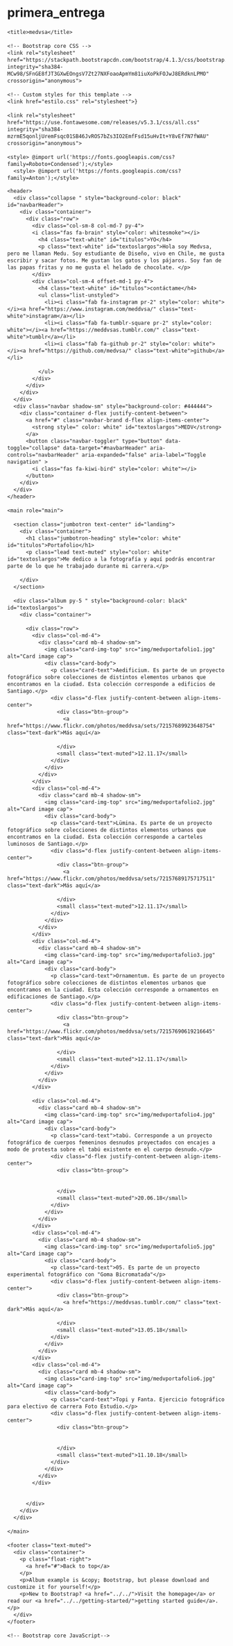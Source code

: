 # primera_entrega

<!doctype html>
<html lang="en">
  <head>
    <meta charset="utf-8">
    <meta name="viewport" content="width=device-width, initial-scale=1, shrink-to-fit=no">
    <meta name="description" content="Portafolio de Diseño de Medusa">
    <meta name="author" content="">
    <link rel="icon" type="img/png" href="img/favicon2.png">

    <title>medvsa</title>

    <!-- Bootstrap core CSS -->
    <link rel="stylesheet" href="https://stackpath.bootstrapcdn.com/bootstrap/4.1.3/css/bootstrap.min.css" integrity="sha384-MCw98/SFnGE8fJT3GXwEOngsV7Zt27NXFoaoApmYm81iuXoPkFOJwJ8ERdknLPMO" crossorigin="anonymous">

    <!-- Custom styles for this template -->
    <link href="estilo.css" rel="stylesheet">}
      
    <link rel="stylesheet" href="https://use.fontawesome.com/releases/v5.3.1/css/all.css" integrity="sha384-mzrmE5qonljUremFsqc01SB46JvROS7bZs3IO2EmfFsd15uHvIt+Y8vEf7N7fWAU" crossorigin="anonymous">
      
    <style> @import url('https://fonts.googleapis.com/css?family=Roboto+Condensed');</style> 
      <style> @import url('https://fonts.googleapis.com/css?family=Anton');</style>
      
  </head>

  <body>

    <header>
      <div class="collapse " style="background-color: black" id="navbarHeader">
        <div class="container">
          <div class="row">
            <div class="col-sm-8 col-md-7 py-4">
            <i class="fas fa-brain" style="color: whitesmoke"></i>
              <h4 class="text-white" id="titulos">YO</h4>
              <p class="text-white" id="textoslargos">Hola soy Medvsa, pero me llaman Medu. Soy estudiante de Diseño, vivo en Chile, me gusta escribir y sacar fotos. Me gustan los gatos y los pájaros. Soy fan de las papas fritas y no me gusta el helado de chocolate. </p>
            </div>
            <div class="col-sm-4 offset-md-1 py-4">
              <h4 class="text-white" id="titulos">contáctame</h4>
              <ul class="list-unstyled">
                <li><i class="fab fa-instagram pr-2" style="color: white"></i><a href="https://www.instagram.com/meddvsa/" class="text-white">instagram</a></li>
                <li><i class="fab fa-tumblr-square pr-2" style="color: white"></i><a href="https://meddvsas.tumblr.com/" class="text-white">tumblr</a></li>
                <li><i class="fab fa-github pr-2" style="color: white"></i><a href="https://github.com/medvsa/" class="text-white">github</a></li>
                
              </ul>
            </div>
          </div>
        </div>
      </div>
      <div class="navbar shadow-sm" style="background-color: #444444">
        <div class="container d-flex justify-content-between">
          <a href="#" class="navbar-brand d-flex align-items-center">
            <strong style=" color: white" id="textoslargos">MEDV</strong> 
          </a>
          <button class="navbar-toggler" type="button" data-toggle="collapse" data-target="#navbarHeader" aria-controls="navbarHeader" aria-expanded="false" aria-label="Toggle navigation" >
            <i class="fas fa-kiwi-bird" style="color: white"></i>
          </button>
        </div>
      </div>
    </header>

    <main role="main">

      <section class="jumbotron text-center" id="landing">
        <div class="container">
          <h1 class="jumbotron-heading" style="color: white" id="titulos">Portafolio</h1>
          <p class="lead text-muted" style="color: white" id="textoslargos">Me dedico a la fotografía y aquí podrás encontrar parte de lo que he trabajado durante mi carrera.</p>
         
        </div>
      </section>

      <div class="album py-5 " style="background-color: black" id="textoslargos">
        <div class="container">

          <div class="row">
            <div class="col-md-4">
              <div class="card mb-4 shadow-sm">
                <img class="card-img-top" src="img/medvportafolio1.jpg" alt="Card image cap">
                <div class="card-body">
                  <p class="card-text">Aedificium. Es parte de un proyecto fotográfico sobre colecciones de distintos elementos urbanos que encontramos en la ciudad. Esta colección corresponde a edificios de Santiago.</p>
                  <div class="d-flex justify-content-between align-items-center">
                    <div class="btn-group">
                      <a href="https://www.flickr.com/photos/meddvsa/sets/72157689923648754" class="text-dark">Más aquí</a>
                    
                    </div>
                    <small class="text-muted">12.11.17</small>
                  </div>
                </div>
              </div>
            </div>
            <div class="col-md-4">
              <div class="card mb-4 shadow-sm">
                <img class="card-img-top" src="img/medvportafolio2.jpg" alt="Card image cap">
                <div class="card-body">
                  <p class="card-text">Lümina. Es parte de un proyecto fotográfico sobre colecciones de distintos elementos urbanos que encontramos en la ciudad. Esta colección corresponde a carteles luminosos de Santiago.</p>
                  <div class="d-flex justify-content-between align-items-center">
                    <div class="btn-group">
                      <a href="https://www.flickr.com/photos/meddvsa/sets/72157689175717511" class="text-dark">Más aquí</a>
                      
                    </div>
                    <small class="text-muted">12.11.17</small>
                  </div>
                </div>
              </div>
            </div>
            <div class="col-md-4">
              <div class="card mb-4 shadow-sm">
                <img class="card-img-top" src="img/medvportafolio3.jpg" alt="Card image cap">
                <div class="card-body">
                  <p class="card-text">Ornamentum. Es parte de un proyecto fotográfico sobre colecciones de distintos elementos urbanos que encontramos en la ciudad. Esta colección corresponde a ornamentos en edificaciones de Santiago.</p>
                  <div class="d-flex justify-content-between align-items-center">
                    <div class="btn-group">
                      <a href="https://www.flickr.com/photos/meddvsa/sets/72157690619216645" class="text-dark">Más aquí</a>
                      
                    </div>
                    <small class="text-muted">12.11.17</small>
                  </div>
                </div>
              </div>
            </div>

            <div class="col-md-4">
              <div class="card mb-4 shadow-sm">
                <img class="card-img-top" src="img/medvportafolio4.jpg" alt="Card image cap">
                <div class="card-body">
                  <p class="card-text">tabú. Corresponde a un proyecto fotográfico de cuerpos femeninos desnudos proyectados con encajes a modo de protesta sobre el tabú existente en el cuerpo desnudo.</p>
                  <div class="d-flex justify-content-between align-items-center">
                    <div class="btn-group">
                
                      
                    </div>
                    <small class="text-muted">20.06.18</small>
                  </div>
                </div>
              </div>
            </div>
            <div class="col-md-4">
              <div class="card mb-4 shadow-sm">
                <img class="card-img-top" src="img/medvportafolio5.jpg" alt="Card image cap">
                <div class="card-body">
                  <p class="card-text">05. Es parte de un proyecto experimental fotográfico con "Goma Bicromatada"</p>
                  <div class="d-flex justify-content-between align-items-center">
                    <div class="btn-group">
                      <a href="https://meddvsas.tumblr.com/" class="text-dark">Más aquí</a>
                       
                    </div>
                    <small class="text-muted">13.05.18</small>
                  </div>
                </div>
              </div>
            </div>
            <div class="col-md-4">
              <div class="card mb-4 shadow-sm">
                <img class="card-img-top" src="img/medvportafolio6.jpg" alt="Card image cap">
                <div class="card-body">
                  <p class="card-text">Topi y Fanta. Ejercicio fotográfico para electivo de carrera Foto Estudio.</p>
                  <div class="d-flex justify-content-between align-items-center">
                    <div class="btn-group">
                      
                        
                    </div>
                    <small class="text-muted">11.10.18</small>
                  </div>
                </div>
              </div>
            </div>

           
          </div>
        </div>
      </div>

    </main>

    <footer class="text-muted">
      <div class="container">
        <p class="float-right">
          <a href="#">Back to top</a>
        </p>
        <p>Album example is &copy; Bootstrap, but please download and customize it for yourself!</p>
        <p>New to Bootstrap? <a href="../../">Visit the homepage</a> or read our <a href="../../getting-started/">getting started guide</a>.</p>
      </div>
    </footer>

    <!-- Bootstrap core JavaScript-->
  <script src="https://code.jquery.com/jquery-3.3.1.slim.min.js" integrity="sha384-q8i/X+965DzO0rT7abK41JStQIAqVgRVzpbzo5smXKp4YfRvH+8abtTE1Pi6jizo" crossorigin="anonymous"></script>
<script src="https://cdnjs.cloudflare.com/ajax/libs/popper.js/1.14.3/umd/popper.min.js" integrity="sha384-ZMP7rVo3mIykV+2+9J3UJ46jBk0WLaUAdn689aCwoqbBJiSnjAK/l8WvCWPIPm49" crossorigin="anonymous"></script>
<script src="https://stackpath.bootstrapcdn.com/bootstrap/4.1.3/js/bootstrap.min.js" integrity="sha384-ChfqqxuZUCnJSK3+MXmPNIyE6ZbWh2IMqE241rYiqJxyMiZ6OW/JmZQ5stwEULTy" crossorigin="anonymous"></script>
  </body>
</html>
